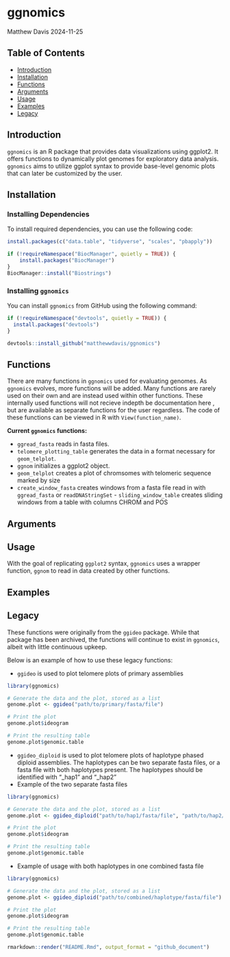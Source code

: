 ggnomics
================
Matthew Davis
2024-11-25

## Table of Contents

- [Introduction](#introduction)
- [Installation](#installation)
- [Functions](#functions)
- [Arguments](#arguments)
- [Usage](#usage)
- [Examples](#examples)
- [Legacy](#legacy)

## Introduction

`ggnomics` is an R package that provides data visualizations using
ggplot2. It offers functions to dynamically plot genomes for exploratory
data analysis. `ggnomics` aims to utilize ggplot syntax to provide
base-level genomic plots that can later be customized by the user.

## Installation

### Installing Dependencies

To install required dependencies, you can use the following code:

``` r
install.packages(c("data.table", "tidyverse", "scales", "pbapply"))

if (!requireNamespace("BiocManager", quietly = TRUE)) {
    install.packages("BiocManager")
}
BiocManager::install("Biostrings")
```

### Installing `ggnomics`

You can install `ggnomics` from GitHub using the following command:

``` r
if (!requireNamespace("devtools", quietly = TRUE)) {
  install.packages("devtools")
}

devtools::install_github("matthewwdavis/ggnomics")
```

## Functions

There are many functions in `ggnomics` used for evaluating genomes. As
`ggnomics` evolves, more functions will be added. Many functions are
rarely used on their own and are instead used within other functions.
These internally used functions will not recieve indepth be
documentation here , but are available as separate functions for the
user regardless. The code of these functions can be viewed in R with
`View(function_name)`.

**Current `ggnomics` functions:**  
- `ggread_fasta` reads in fasta files.  
- `telomere_plotting_table` generates the data in a format necessary for
`geom_telplot`.  
- `ggnom` initializes a ggplot2 object.  
- `geom_telplot` creates a plot of chromsomes with telomeric sequence
marked by size  
- `create_window_fasta` creates windows from a fasta file read in with
`ggread_fasta` or `readDNAStringSet` - `sliding_window_table` creates
sliding windows from a table with columns CHROM and POS

## Arguments

## Usage

With the goal of replicating `ggplot2` syntax, `ggnomics` uses a wrapper
function, `ggnom` to read in data created by other functions.

## Examples

## Legacy

These functions were originally from the `ggideo` package. While that
package has been archived, the functions will continue to exist in
`ggnomics`, albeit with little continuous upkeep.

Below is an example of how to use these legacy functions:

- `ggideo` is used to plot telomere plots of primary assemblies

``` r
library(ggnomics)

# Generate the data and the plot, stored as a list
genome.plot <- ggideo("path/to/primary/fasta/file")

# Print the plot
genome.plot$ideogram

# Print the resulting table
genome.plot$genomic.table
```

- `ggideo_diploid` is used to plot telomere plots of haplotype phased
  diploid assemblies. The haplotypes can be two separate fasta files, or
  a fasta file with both haplotypes present. The haplotypes should be
  identified with “\_hap1” and “\_hap2”
- Example of the two separate fasta files

``` r
library(ggnomics)

# Generate the data and the plot, stored as a list
genome.plot <- ggideo_diploid("path/to/hap1/fasta/file", "path/to/hap2/fasta/file")

# Print the plot
genome.plot$ideogram

# Print the resulting table
genome.plot$genomic.table
```

- Example of usage with both haplotypes in one combined fasta file

``` r
library(ggnomics)

# Generate the data and the plot, stored as a list
genome.plot <- ggideo_diploid("path/to/combined/haplotype/fasta/file")

# Print the plot
genome.plot$ideogram

# Print the resulting table
genome.plot$genomic.table
```

``` r
rmarkdown::render("README.Rmd", output_format = "github_document")
```
